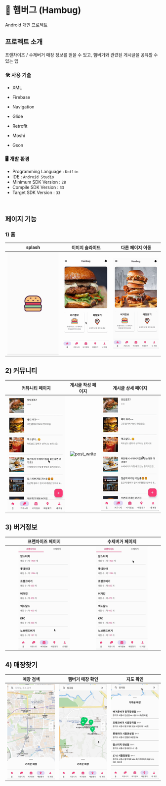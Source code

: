 # 🍔 햄버그 (Hambug)

Android 개인 프로젝트

## 프로젝트 소개

프랜차이즈 / 수제버거 매장 정보를 얻을 수 있고, 햄버거와 관련된 게시글을 공유할 수 있는 앱

### 🛠️ 사용 기술

- XML

- Firebase
- Navigation
- Glide
- Retrofit
- Moshi
- Gson

### 🖥️ 개발 환경

- Programming Language : `Kotlin`
- IDE : `Android Studio`
- Minimum SDK Version : `28`
- Compile SDK Version : `33`
- Target SDK Version : `33`

<br>

## 페이지 기능

### 1) 홈

|                            splash                            |                       이미지 슬라이드                        |                       다른 페이지 이동                       |
| :----------------------------------------------------------: | :----------------------------------------------------------: | :----------------------------------------------------------: |
| <img src="./README.assets/splash.gif" alt="splash" align="center" width="100%" /> | <img src="./README.assets/slide.gif" alt="slide" align="center" width="100%" /> | <img src="./README.assets/move.gif" alt="slide" align="move" width="100%" /> |

## 2) 커뮤니티

|                       커뮤니티 페이지                        |                      게시글 작성 페이지                      |                      게시글 상세 페이지                      |
| :----------------------------------------------------------: | :----------------------------------------------------------: | :----------------------------------------------------------: |
| <img src="./README.assets/community.gif" alt="community" align="center" width="100%" /> | <img src="./README.assets/post_write.gif" alt="post_write" align="center" width="100%" /> | <img src="./README.assets/post_detail.gif" alt="post_detail" align="move" width="100%" /> |

## 3) 버거정보

|                      프랜차이즈 페이지                       |                       수제버거 페이지                        |
| :----------------------------------------------------------: | :----------------------------------------------------------: |
| <img src="./README.assets/burger.gif" alt="burger" align="center" width="70%" /> | <img src="./README.assets/burger2.gif" alt="burger2" align="center" width="70%" /> |

## 4) 매장찾기

|                          매장 검색                           |                       햄버거 매장 확인                       |                          지도 확인                           |
| :----------------------------------------------------------: | :----------------------------------------------------------: | :----------------------------------------------------------: |
| <img src="./README.assets/map2.gif" alt="map2" align="center" width="100%" /> | <img src="./README.assets/map3.gif" alt="map3" align="center" width="100%" /> | <img src="./README.assets/map4.gif" alt="map4" align="move" width="100%" /> |
